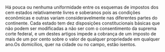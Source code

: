 ﻿Há pouca ou nenhuma uniformidade entre os esquemas de impostos dos cem estados relativamente livres e soberanos pois as condições econômicas e outras variam  consideravelmente nas diferentes partes do continente. Cada estado tem dez disposições constitucionais básicas que não podem ser modificadas a não ser com o consentimento da suprema corte federal, e um destes artigos impede a cobrança de um imposto de mais de um por cento sobre o valor de qualquer propriedade em qualquer ano.Os domicílios, quer na cidade ou no campo, estão isentos.